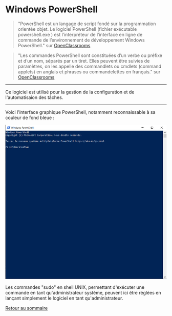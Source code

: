 # Windows PowerShell

> "PowerShell est un langage de script fondé sur la programmation orientée objet. Le logiciel PowerShell (fichier exécutable powershell.exe ) est l’interpréteur de l’interface en ligne de commande de l’environnement de développement Windows PowerShell." sur [OpenClassrooms]( https://openclassrooms.com/fr/courses/6344196-planifiez-vos-taches-avec-des-scripts-powershell-sur-windows-server/6527315-utilisez-les-commandes-de-base-de-powershell)

> "Les commandes PowerShell sont constituées d’un verbe ou préfixe et d’un nom, séparés par un tiret. Elles peuvent être suivies de paramètres, on les appelle des commandlets ou cmdlets (command applets) en anglais et phrases ou commandelettes en français." sur [OpenClassrooms]( https://openclassrooms.com/fr/courses/6344196-planifiez-vos-taches-avec-des-scripts-powershell-sur-windows-server/6527315-utilisez-les-commandes-de-base-de-powershell)

---

Ce logiciel est utilisé pour la gestion de la configuration et de l'automatisaion des tâches.

---

Voici l'interface graphique PowerShell, notamment reconnaissable à sa couleur de fond bleue :  

![powershell](./pictures/powershell.PNG "PowerShell")

Les commandes "sudo" en shell UNIX, permettant d'exécuter une commande en tant qu'administrateur système, peuvent ici être réglées en lançant simplement le logiciel en tant qu'administrateur.

[Retour au sommaire](https://git.ytrack.learn.ynov.com/NSCHNEIDER/linux/src/branch/master/Powershell/README.md)
